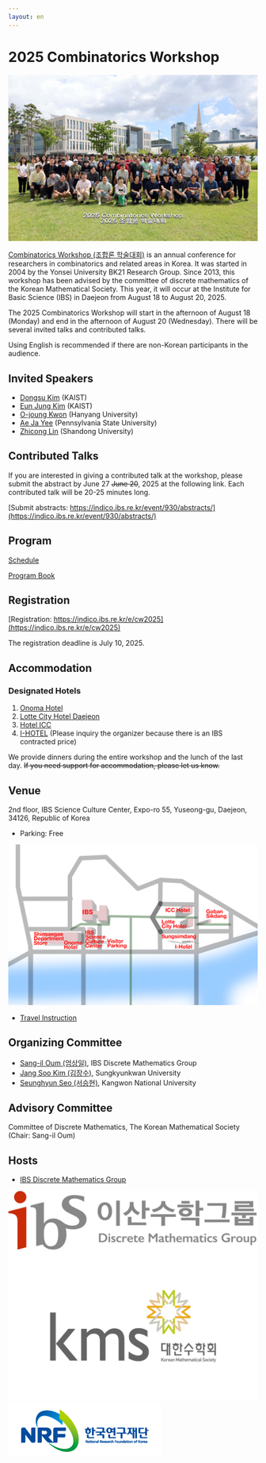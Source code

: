 ```yaml
---
layout: en
---
```

# 2025 Combinatorics Workshop

<!-- [한국어](/) -->

[![Group Photos](/assets/group2025-small.jpg)](/assets/group2025-large.jpg)

[Combinatorics Workshop (조합론 학술대회)](https://www.combinatorics.kr/workshop/combinatorics-workshop) is an annual conference for researchers in combinatorics and related areas in Korea.
It was started in 2004 by the Yonsei University BK21 Research Group. Since 2013, this workshop has been advised by the committee of discrete mathematics of the Korean Mathematical Society. This year, it will occur at the Institute for Basic Science (IBS) in Daejeon from August 18 to August 20, 2025.

The 2025 Combinatorics Workshop will start in the afternoon of August 18 (Monday) and end in the afternoon of August 20 (Wednesday).
There will be several invited talks and contributed talks.

Using English is recommended if there are non-Korean participants in the audience.

## Invited Speakers

- [Dongsu Kim](https://mathsci.kaist.ac.kr/~dskim/) (KAIST)
- [Eun Jung Kim](https://www.lamsade.dauphine.fr/~kim/) (KAIST)
- [O-joung Kwon](http://ojkwon.com) (Hanyang University)
- [Ae Ja Yee](https://science.psu.edu/math/people/auy2) (Pennsylvania State University)
- [Zhicong Lin](http://en.mis.sdu.edu.cn/info/1527/1399.htm) (Shandong University)


## Contributed Talks

If you are interested in giving a contributed talk at the workshop, please submit the abstract by June 27 <del>June 20</del>, 2025 at the following link. Each contributed talk will be 20-25 minutes long.

[Submit abstracts: https://indico.ibs.re.kr/event/930/abstracts/](https://indico.ibs.re.kr/event/930/abstracts/)

## Program

[Schedule](/en/schedule)

[Program Book](/assets/booklet.pdf)


## Registration

[Registration: https://indico.ibs.re.kr/e/cw2025](https://indico.ibs.re.kr/e/cw2025)

The registration deadline is July 10, 2025.

## Accommodation

### Designated Hotels

1. [Onoma Hotel](https://www.marriott.com/en-us/hotels/cjjak-hotel-onoma-daejeon-autograph-collection/overview/)
2. [Lotte City Hotel Daejeon](https://www.lottehotel.com/daejeon-city/en)
3. [Hotel ICC](http://hotel.hotelicc.com/view/index.do?SS_SVC_LANG_CODE=ENG)
4. [I-HOTEL](https://i-hotel.co.kr) (Please inquiry the organizer because there is an IBS contracted price)

We provide dinners during the entire workshop and the lunch of the last day.
<del>If you need support for accommodation, please let us know. </del>

## Venue

2nd floor, IBS Science Culture Center, Expo-ro 55, Yuseong-gu, Daejeon, 34126, Republic of Korea

- Parking: Free

![Map](/assets/map.png)

- [Travel Instruction](https://travel.dimag.kr)

## Organizing Committee

- [Sang-il Oum (엄상일)](https://dimag.ibs.re.kr/home/sangil/), IBS Discrete Mathematics Group
- [Jang Soo Kim (김장수)](https://jangsookim.github.io), Sungkyunkwan University
- [Seunghyun Seo (서승현)](https://sites.google.com/view/shyunseo), Kangwon National University

## Advisory Committee

Committee of Discrete Mathematics, The Korean Mathematical Society (Chair: Sang-il Oum)

## Hosts

- [IBS Discrete Mathematics Group](https://dimag.ibs.re.kr/)

<div id="logo"><a href="https://dimag.ibs.re.kr/"><img src="/assets/dimag.png" alt="IBS 이산수학그룹" /></a> 
<a href="https://www.kms.or.kr/"><img src="/assets/kms.png" alt="Korean Mathematical Society" /><a href="https://dimag.ibs.re.kr/"><img src="/assets/NRF_logo_2.png" alt="National Research Foundation" /></a></a></div>
